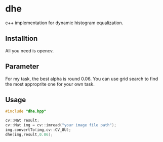 # dhe
c++ implementation for dynamic histogram equalization.

## Installtion
All you need is opencv.

## Parameter
For my task, the best alpha is round 0.06. You can use grid search to find the most approprite one for your own task.

## Usage
```cpp
#include "dhe.hpp"

cv::Mat result;
cv::Mat img = cv::imread("your image file path");
img.convertTo(img,cv::CV_8U);
dhe(img,result,0.06);
```
